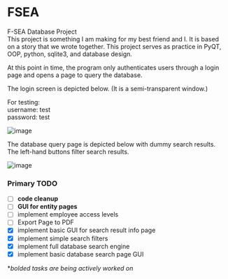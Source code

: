 # FSEA
F-SEA Database Project  
This project is something I am making for my best friend and I. It is based on a story that we wrote together.
This project serves as practice in PyQT, OOP, python, sqlite3, and database design. 

At this point in time, the program only authenticates users through a login page and opens a page to query 
the database.

The login screen is depicted below. (It is a semi-transparent window.)  

For testing:  
username: test  
password: test  

![image](https://user-images.githubusercontent.com/60724207/194465001-7d667144-dffc-4b6a-8c1a-77b882d14c37.png)

The database query page is depicted below with dummy search results. 
The left-hand buttons filter search results.

![image](https://user-images.githubusercontent.com/60724207/205428048-928f1f39-fbd7-4424-8207-099c84633f5a.gif)

### Primary TODO
- [ ] **code cleanup**
- [ ] **GUI for entity pages**
- [ ] implement employee access levels
- [ ] Export Page to PDF
- [x] implement basic GUI for search result info page
- [x] implement simple search filters
- [x] implement full database search engine
- [x] implement basic database search page GUI

**bolded tasks are being actively worked on*
